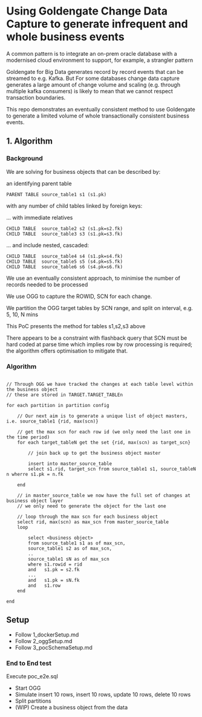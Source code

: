 
# Using Goldengate Change Data Capture to generate infrequent and whole business events

A common pattern is to integrate an on-prem oracle database with a modernised cloud environment to support, for example, a strangler pattern

Goldengate for Big Data generates record by record events that can be streamed to e.g. Kafka.  But For some databases change data capture generates a large amount of change volume and scaling (e.g. through multiple kafka consumers) is likely to mean that we cannot respect transaction boundaries.

This repo demonstrates an eventually consistent method to use Goldengate to generate a limited volume of whole transactionally consistent business events.

## 1. Algorithm

### Background

We are solving for business objects that can be described by:

an identifying parent table 

    PARENT TABLE source_table1 s1 (s1.pk)

with any number of child tables linked by foreign keys:

... with immediate relatives

    CHILD TABLE  source_table2 s2 (s1.pk=s2.fk)
    CHILD TABLE  source_table3 s3 (s1.pk=s3.fk)

... and include nested, cascaded:

    CHILD TABLE  source_table4 s4 (s1.pk=s4.fk)
    CHILD TABLE  source_table5 s5 (s4.pk=s5.fk)
    CHILD TABLE  source_table6 s6 (s4.pk=s6.fk)

We use an eventually consistent approach, to minimise the number of records needed to be processed

We use OGG to capture the ROWID, SCN for each change.

We partition the OGG target tables by SCN range, and split on interval, e.g. 5, 10, N mins

This PoC presents the method for tables s1,s2,s3 above

There appears to be a constraint with flashback query that SCN must be hard coded at parse time which implies row by row processing is required; the algorithm offers optimisation to mitigate that.

### Algorithm

```code

// Through OGG we have tracked the changes at each table level within the business object
// these are stored in TARGET.TARGET_TABLEn

for each partition in partition config

    // Our next aim is to generate a unique list of object masters, i.e. source_table1 {rid, max(scn)}

    // get the max scn for each row id (we only need the last one in the time period)
    for each target_tableN get the set {rid, max(scn) as target_scn}

        // join back up to get the business object master
        
        insert into master_source_table
        select s1.rid, target_scn from source_table1 s1, source_tableN n wherre s1.pk = n.fk

    end

    // in master_source_table we now have the full set of changes at business object layer
    // we only need to generate the object for the last one

    // loop through the max scn for each business object
    select rid, max(scn) as max_scn from master_source_table
    loop 
        
        select <business object> 
        from source_table1 s1 as of max_scn, 
        source_table1 s2 as of max_scn, 
        .. 
        source_table1 sN as of max_scn
        where s1.rowid = rid
        and   s1.pk = s2.fk
        ...
        and   s1.pk = sN.fk
        and   s1.row
    end

end
```

## Setup

- Follow 1_dockerSetup.md
- Follow 2_oggSetup.md
- Follow 3_pocSchemaSetup.md

### End to End test

Execute poc_e2e.sql

- Start OGG
- Simulate insert 10 rows, insert 10 rows, update 10 rows, delete 10 rows
- Split partitions
- (WIP) Create a business object from the data
